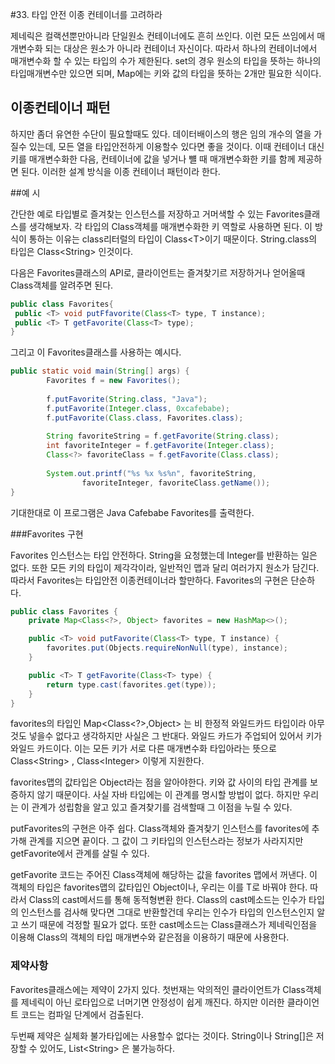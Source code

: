 #33. 타입 안전 이종 컨테이너를 고려하라



 제네릭은 컬랙션뿐만아니라 단일원소 컨테이너에도 흔히 쓰인다. 이런 모든 쓰임에서 매개변수화 되는 대상은 원소가 아니라 컨테이너 자신이다. 따라서 하나의 컨테이너에서 매개변수화 할 수 있는 타입의 수가 제한된다. set의 경우 원소의 타입을 뜻하는 하나의 타입매개변수만 있으면 되며, Map에는 키와 값의 타입을 뜻하는 2개만 필요한 식이다.



## 이종컨테이너 패턴

 하지만 좀더 유연한 수단이 필요할때도 있다. 데이터배이스의 행은 임의 개수의 열을 가질수 있는데, 모든 열을 타입안전하게 이용할수 있다면 좋을 것이다. 이때 컨테이너 대신 키를 매개변수화한 다음, 컨테이너에 값을 넣거나 뺼 때 매개변수화한 키를 함께 제공하면 된다. 이러한 설계 방식을 이종 컨테이너 패턴이라 한다.

##예 시

 간단한 예로 타입별로 즐겨찾는 인스턴스를 저장하고 거머색할 수 있는 Favorites클래스를 생각해보자. 각 타입의 Class객체를 매개변수화한 키 역할로 사용하면 된다. 이 방식이 통하는 이유는 class리터럴의 타입이 Class\<T\>이기 때문이다.  String.class의 타입은 Class\<String\> 인것이다. 

 다음은 Favorites클래스의 API로, 클라이언트는 즐겨찾기르 저장하거나 얻어올때 Class객체를 알려주면 된다.

 ~~~java
public class Favorites{
  public <T> void putFfavorite(Class<T> type, T instance);
  public <T> T getFavorite(Class<T> type);
}
 ~~~



그리고 이 Favorites클래스를 사용하는 예시다.

~~~java
public static void main(String[] args) {
        Favorites f = new Favorites();
        
        f.putFavorite(String.class, "Java");
        f.putFavorite(Integer.class, 0xcafebabe);
        f.putFavorite(Class.class, Favorites.class);
       
        String favoriteString = f.getFavorite(String.class);
        int favoriteInteger = f.getFavorite(Integer.class);
        Class<?> favoriteClass = f.getFavorite(Class.class);
        
        System.out.printf("%s %x %s%n", favoriteString,
                favoriteInteger, favoriteClass.getName());
}
~~~

 기대한대로 이 프로그램은 Java Cafebabe Favorites를 출력한다.

###Favorites 구현

 Favorites 인스턴스는 타입 안전하다. String을 요청했는데 Integer를 반환하는 일은 없다. 또한 모든 키의 타입이 제각각이라, 일반적인 맵과 달리 여러가지 원소가 담긴다. 따라서 Favorites는 타입안전 이종컨테이너라 할만하다. Favorites의 구현은 단순하다.

~~~java
public class Favorites {
    private Map<Class<?>, Object> favorites = new HashMap<>();

    public <T> void putFavorite(Class<T> type, T instance) {
        favorites.put(Objects.requireNonNull(type), instance);
    }

    public <T> T getFavorite(Class<T> type) {
        return type.cast(favorites.get(type));
    }
}
~~~

 favorites의 타입인 Map\<Class\<?\>,Object\> 는 비 한정적 와일드카드 타입이라 아무것도 넣을수 없다고 생각하지만 사실은 그 반대다. 와일드 카드가 주업되어 있어서 키가 와일드 카드이다. 이는 모든 키가 서로 다른 매개변수화 타입아라는 뜻으로 Class\<String\> , Class\<Integer\> 이렇게 지원한다.

 favorites맵의 값타입은 Object라는 점을 알아야한다. 키와 값 사이의 타입 관계를 보증하지 않기 때문이다. 사실 자바 타입에는 이 관계를 명시할 방법이 없다. 하지만 우리는 이 관계가 성립함을 알고 있고 즐겨찾기를 검색할때 그 이점을 누릴 수 있다.

 putFavorites의 구현은 아주 쉽다. Class객체와 즐겨찾기 인스턴스를 favorites에 추가해 관계를 지으면 끝이다. 그 값이 그 키타입의 인스턴스라는 정보가 사라지지만 getFavorite에서 관계를 살릴 수 있다.

 getFavorite 코드는 주어진 Class객체에 해당하는 값을 favorites 맵에서 꺼낸다. 이 객체의 타입은 favorites맵의 값타입인 Object이나, 우리는 이를 T로 바꿔야 한다. 따라서 Class의 cast메서드를 통해 동적형변환 한다. Class의 cast메소드는 인수가 타입의 인스턴스를 검사해 맞다면 그대로 반환할건데 우리는 인수가 타입의 인스턴스인지 알고 쓰기 때문에 걱정할 필요가 없다. 또한 cast메소드는 Class클래스가 제네릭인점을 이용해 Class의 객체의 타입 매개변수와 같은점을 이용하기 때문에 사용한다.

### 제약사항

 Favorites클래스에는 제약이 2가지 있다. 첫번재는 악의적인 클라이언트가 Class객체를 제네릭이 아닌 로타입으로 너머기면 안정성이 쉽게 깨진다. 하지만 이러한 클라이언트 코드는 컴파일 단계에서 검출된다. 

 두번째 제약은 실체화 불가타입에는 사용할수 없다는 것이다. String이나 String[]은 저장할 수 있어도, List\<String\> 은 불가능하다. 